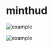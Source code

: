 # minthud

![example](https://user-images.githubusercontent.com/128992555/227790887-b654c54b-9ce6-4d69-84db-9a92647ea624.png)

![example](https://user-images.githubusercontent.com/128992555/227790815-3a18ec3d-2de2-40c9-a059-5afe874008d6.png)
